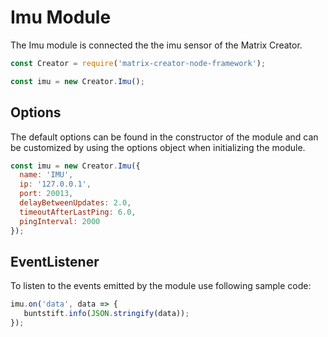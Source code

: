 # Imu Module

The Imu module is connected the the imu sensor of the Matrix Creator.

```javascript
const Creator = require('matrix-creator-node-framework');

const imu = new Creator.Imu();
```



## Options

The default options can be found in the constructor of the module and can be customized by using the options object when initializing the module.

```javascript
const imu = new Creator.Imu({
  name: 'IMU',
  ip: '127.0.0.1',
  port: 20013,
  delayBetweenUpdates: 2.0,
  timeoutAfterLastPing: 6.0,
  pingInterval: 2000
});
```



## EventListener

To listen to the events emitted by the module use following sample code:

```javascript
imu.on('data', data => {
   buntstift.info(JSON.stringify(data));
});
```
